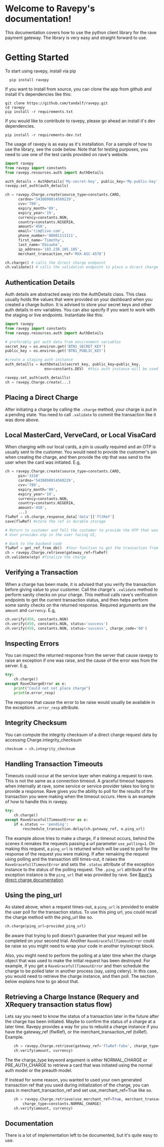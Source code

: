 
Welcome to Ravepy's documentation!
==================================
This documentation covers how to use the python client library for the rave payment
gateway. The library is very easy and straight forward to use.


Getting Started
===============
To start using ravepy, install via pip

```
  pip install ravepy
```

If you want to install from source, you can clone the app from github and install
it's dependencies like this:

```
git clone https://github.com/tandalf/ravepy.git
cd ravepy
pip install -r requirements.txt
```

If you would like to contribute to ravepy, please go ahead an install it's dev
dependencies.

```
pip install -r requirements-dev.txt
```

The usage of ravepy is as easy as it's installation. For a sample of how to use
the library, see the code below. Note that for testing purposes, you need to
use one of the test cards provided on rave's website.

```python
import ravepy
from ravepy import constants
from ravepy.resources.auth import AuthDetails

auth_details = AuthDetails('My-secret-key', public_key='My-public-key')
ravepy.set_auth(auth_details)

ch = ravepy.Charge.create(source_type=constants.CARD,
      cardno='5438898014560229',
      cvv='789',
      expiry_month='09',
      expiry_year='19',
      currency=constants.NGN,
      country=constants.NIGERIA,
      amount='450',
      email='tim@live.com',
      phone_number='08081111111',
      first_name='Timothy',
      last_name='Ebiuwhe',
      ip_address='103.238.105.185',
      merchant_transaction_ref='MXX-ASC-4578')

ch.charge() # calls the direct charge endpoint
ch.validate() # calls the validation endpoint to place a direct charge
```

Authentication Details
----------------------
Auth details are abstracted away into the AuthDetails class. This class usually holds the values that were provided on your dashboard when you created a charge button. It is advised to store your secret keys and other auth details in env variables. You can also specify if you want to work with the staging or live endpoints. Instantiate like this:

```python
import ravepy
from ravepy import constants
from ravepy.resources.auth import AuthDetails

# preferably get auth data from environment variables
secret_key = os.environ.get('BTN1_SECRET_KEY')
public_key = os.environ.get('BTN1_PUBLIC_KEY')

#create a staging auth instance
auth_detaills = AuthDetails(secret_key, public_key=public_key,
                  env=constants.DEV)  #this auth instance will be used for testing purposes

ravepy.set_auth(auth_detaills)
ch = ravepy.Charge.create(...)
```

Placing a Direct Charge
-----------------------
After initiating a charge by calling the ``.charge`` method, your charge is put in
a pending state. You need to call ``.validate`` to commit the transaction like
it was done above.

Local MasterCard, VerveCard, or Local VisaCard
----------------------------------------------
When charging with our local cards, a pin is usually required and an OTP is usually sent to the customer. You would need to provide the customer's pin when creating the charge, and then provide the otp that was send to the user when the card was initiated. E.g,

```python
ch = ravepy.Charge.create(source_type=constants.CARD,
      pin='3310'
      cardno='5438898014560229',
      cvv='789',
      expiry_month='09',
      expiry_year='19',
      currency=constants.NGN,
      country=constants.NIGERIA,
      amount='450',
      ...)
flwRef = ch.charge_response_data['data']['fltRef']
save(flwRef) #store the ref in durable storage

# Return to customer and Tell the customer to provide the OTP that was sent to him,
# User provides otp in the user facing UI,

# Back to the backend code
flwRef = get_ref_from_db()  #Your function to get the transaction from storage
ch = ravepy.Charge.retrieve(gateway_ref=flwRef)
ch.validate(otp) #finalize the charge
```

Verifying a Transaction
-----------------------
When a charge has been made, it is advised that you verify the transaction before
giving value to your customer. Call the charge's ``.validate`` method to perform
sanity checks on your charge. This method calls rave's verification endpoints
to get the current transaction status, and then helps perform some sanity checks
on the returned response. Required arguments are the ``amount`` and ``currency``.
E.g,

```python
ch.verify(450, constants.NGN)
ch.verify(450, constants.NGN, status='success')
ch.verify(450, constants.NGN, status='success', charge_code='00')
```

Inspecting Errors
-----------------
You can inspect the returned response from the server that cause ravepy to raise
an exception if one was raise, and the cause of the error was from the server. E.g,

```python
try:
    ch.charge()
except RaveChargeError as e:
    print("Could not not place charge")
    print(e.error_resp)
```

The response that cause the error to be raise would usually be available in the
exceptions ``.error_resp`` attribute.

Integrity Checksum
------------------
You can compute the integrity checksum of a direct charge request data by accessing Charge.integrity_checksum

```python
checksum = ch.integrity_checksum
```

Handling Transaction Timeouts
-----------------------------
Timeouts could occur at the service layer when making a request to rave. This is not the same as a connection timeout. A graceful timeout happens when internally at rave, some service or service provider takes too long to provide
a response. Rave gives you the ability to poll for the results of the transaction you were making when the timeout occurs. Here is an example of how to handle this in ravepy.

```python
try:
    ch.charge()
except RaveGracefullTimeoutError as e:
    if e.status == 'pending':
        reschedule_transaction.delay(ch.gateway_ref, e.ping_url)
```

The example above tries to make a charge, if a timeout occurs, behind the scenes it remakes the requests passing a url parameter `use_polling=1`. On making this request, a `ping_url` is returned which will be used to poll for the
response of the request you were making. If after remaking the request using polling and the transaction still times-out, it raises the `RaveGracefullTimeoutError` and sets the `.status` attribute of the exception instance to the status of the polling request. The `.ping_url` attribute of the exception instance is the `ping_url` that was provided by rave.
See [Rave's direct charge documentation](https://flutterwavedevelopers.readme.io/v2.0/reference#rave-direct-charge)

Using the ping_url
------------------
As stated above, when a request times-out, a `ping_url` is provided to enable the user poll for the transaction status. To use this ping url, you could
recall the charge method with the ping_url like so.

```python
ch.charge(ping_url=provided_ping_url)
```

Be aware that trying to poll doesn't guarantee that your request will be completed on your second trial. Another `RaveGracefullTimeoutError` could be
raise so you might need to wrap your code in another try/except block.

Also, you might need to perform the polling at a later time when the charge object that was used to make the initial request has been destroyed. For example, if you get a `RaveGracefullTimeoutError` and then schedule the charge to be polled later in another process (say, using celery). In this case, you would need to retrieve the charge instance, and then poll. The section below explains how to go about that.

Retrieving a Charge Instance (Requery and XRequery transaction status flow)
---------------------------------------------------------------------------
Lets say you need to know the status of a transaction later in the future after the charge has been initiated. Maybe to confirm the status of a charge at a later time. Ravepy provides a way for you to rebuild a charge instance if you have the gateway_ref (flwRef), or the merchant_transaction_ref (txRef). Example.

```python
    ch = ravepy.Charge.retrieve(gateway_ref='flwRef-fake', charge_type=constants.NORMAL_CHARGE)
    ch.verify(amount, currency)
```

The the charge_type keyword argument is either NORMAL_CHARGE or PRE_AUTH_CHARGE
to retrieve a card that was initiated using the normal auth model or the preauth model.

If instead for some reason, you wanted to used your own generated transaction ref that you used during initialization of the charge, you can pass in merchant_transaction_ref and set use_merchant_ref=True like so.

```python
    ch = ravepy.Charge.retrieve(use_merchant_ref=True, merchant_transaction_ref='my-fake-ref',
        charge_type=constants.NORMAL_CHARGE)
    ch.verify(amount, currency)
```

Documentation
-------------
There is a lot of implementation left to be documented, but it's quite easy to use.
